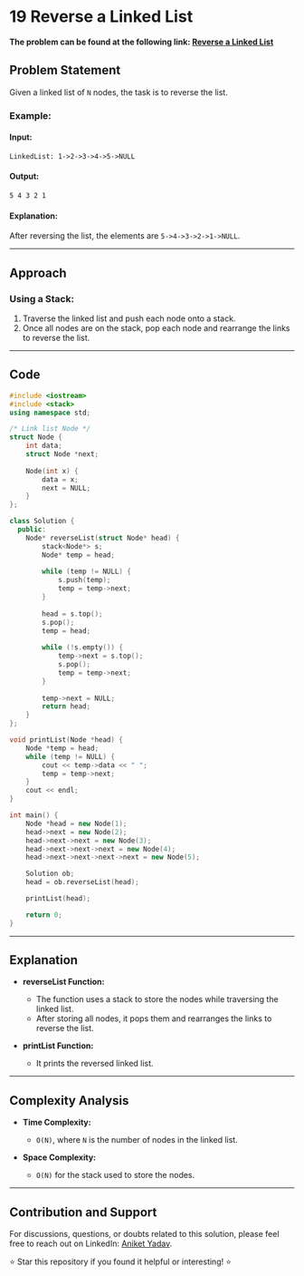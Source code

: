 # 19 Reverse a Linked List

**The problem can be found at the following link: [Reverse a Linked List](https://www.geeksforgeeks.org/problems/reverse-a-linked-list/1)**

## Problem Statement

Given a linked list of `N` nodes, the task is to reverse the list.

### Example:

#### Input:
```
LinkedList: 1->2->3->4->5->NULL
```

#### Output:
```
5 4 3 2 1
```

#### Explanation:
After reversing the list, the elements are `5->4->3->2->1->NULL`.

---

## Approach

### Using a Stack:

1. Traverse the linked list and push each node onto a stack.
2. Once all nodes are on the stack, pop each node and rearrange the links to reverse the list.

---

## Code

```cpp
#include <iostream>
#include <stack>
using namespace std;

/* Link list Node */
struct Node {
    int data;
    struct Node *next;
    
    Node(int x) {
        data = x;
        next = NULL;
    }
};

class Solution {
  public:
    Node* reverseList(struct Node* head) {
        stack<Node*> s;
        Node* temp = head;
        
        while (temp != NULL) {
            s.push(temp);
            temp = temp->next;
        }
        
        head = s.top();
        s.pop();
        temp = head;
        
        while (!s.empty()) {
            temp->next = s.top();
            s.pop();
            temp = temp->next;
        }
        
        temp->next = NULL;
        return head;
    }
};

void printList(Node *head) {
    Node *temp = head;
    while (temp != NULL) {
        cout << temp->data << " ";
        temp = temp->next;
    }
    cout << endl;
}

int main() {
    Node *head = new Node(1);
    head->next = new Node(2);
    head->next->next = new Node(3);
    head->next->next->next = new Node(4);
    head->next->next->next->next = new Node(5);

    Solution ob;
    head = ob.reverseList(head);

    printList(head);

    return 0;
}
```

---

## Explanation

- **reverseList Function:**
  - The function uses a stack to store the nodes while traversing the linked list.
  - After storing all nodes, it pops them and rearranges the links to reverse the list.

- **printList Function:**
  - It prints the reversed linked list.

---

## Complexity Analysis

- **Time Complexity:**
  - `O(N)`, where `N` is the number of nodes in the linked list.

- **Space Complexity:**
  - `O(N)` for the stack used to store the nodes.

---

## Contribution and Support

For discussions, questions, or doubts related to this solution, please feel free to reach out on LinkedIn: [Aniket Yadav](https://www.linkedin.com/in/aniket-yadav-2162ab239/).

⭐ Star this repository if you found it helpful or interesting! ⭐
